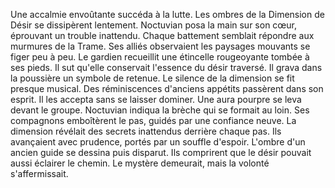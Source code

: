 Une accalmie envoûtante succéda à la lutte.
Les ombres de la Dimension de Désir se dissipèrent lentement.
Noctuvian posa la main sur son cœur, éprouvant un trouble inattendu.
Chaque battement semblait répondre aux murmures de la Trame.
Ses alliés observaient les paysages mouvants se figer peu à peu.
Le gardien recueillit une étincelle rougeoyante tombée à ses pieds.
Il sut qu'elle conservait l'essence du désir traversé.
Il grava dans la poussière un symbole de retenue.
Le silence de la dimension se fit presque musical.
Des réminiscences d'anciens appétits passèrent dans son esprit.
Il les accepta sans se laisser dominer.
Une aura pourpre se leva devant le groupe.
Noctuvian indiqua la brèche qui se formait au loin.
Ses compagnons emboîtèrent le pas, guidés par une confiance neuve.
La dimension révélait des secrets inattendus derrière chaque pas.
Ils avançaient avec prudence, portés par un souffle d'espoir.
L'ombre d'un ancien guide se dessina puis disparut.
Ils comprirent que le désir pouvait aussi éclairer le chemin.
Le mystère demeurait, mais la volonté s'affermissait.
